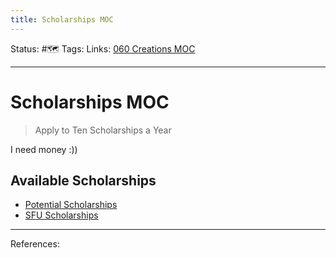 ```yaml
---
title: Scholarships MOC
---
```

Status: #🗺️ 
Tags:
Links: [060 Creations MOC](out/060-creations-moc.md)
___
# Scholarships MOC
> Apply to Ten Scholarships a Year 

I need money :))
## Available Scholarships
- [Potential Scholarships](out/potential-scholarships.md)
- [SFU Scholarships](out/sfu-scholarships.md)

___
References: